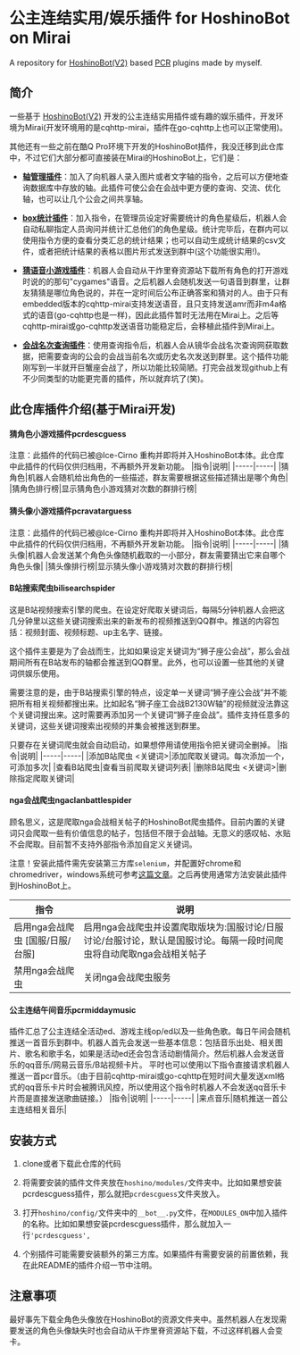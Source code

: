 # 公主连结实用/娱乐插件 for HoshinoBot on Mirai

A repository for [HoshinoBot(V2)](https://github.com/Ice-Cirno/HoshinoBot) based [PCR](http://priconne-redive.jp/) plugins made by myself.


## 简介

一些基于 [HoshinoBot(V2)](https://github.com/Ice-Cirno/HoshinoBot) 开发的公主连结实用插件或有趣的娱乐插件，开发环境为Mirai(开发环境用的是cqhttp-mirai，插件在go-cqhttp上也可以正常使用)。

其他还有一些之前在酷Q Pro环境下开发的HoshinoBot插件，我没迁移到此仓库中，不过它们大部分都可直接装在Mirai的HoshinoBot上，它们是：

- **[轴管理插件](https://github.com/GWYOG/HoshinoBotTimelinePlugin)**：加入了向机器人录入图片或者文字轴的指令，之后可以方便地查询数据库中存放的轴。此插件可使公会在会战中更方便的查询、交流、优化轴，也可以让几个公会之间共享轴。

- **[box统计插件](https://github.com/GWYOG/HoshinoBotBoxCollectionPlugin)**：加入指令，在管理员设定好需要统计的角色星级后，机器人会自动私聊指定人员询问并统计汇总他们的角色星级。统计完毕后，在群内可以使用指令方便的查看分类汇总的统计结果；也可以自动生成统计结果的csv文件，或者把统计结果的表格以图片形式发送到群中(这个功能很实用!)。

- **[猜语音小游戏插件](https://github.com/GWYOG/HoshinoBotVoiceGuessPlugin)**：机器人会自动从干炸里脊资源站下载所有角色的打开游戏时说的的那句"cygames"语音。之后机器人会随机发送一句语音到群里，让群友猜猜是哪位角色说的，并在一定时间后公布正确答案和猜对的人。由于只有embedded版本的cqhttp-mirai支持发送语音，且只支持发送amr而非m4a格式的语音(go-cqhttp也是一样)，因此此插件暂时无法用在Mirai上。之后等cqhttp-mirai或go-cqhttp发送语音功能稳定后，会移植此插件到Mirai上。

- **[会战名次查询插件](https://github.com/GWYOG/HoshinoBotClanRankSearchPlugin)**：使用查询指令后，机器人会从镜华会战名次查询网获取数据，把需要查询的公会的会战当前名次或历史名次发送到群里。这个插件功能刚写到一半就开巨蟹座会战了，所以功能比较简陋。打完会战发现github上有不少同类型的功能更完善的插件，所以就弃坑了(笑)。
 
## 此仓库插件介绍(基于Mirai开发)
 #### 猜角色小游戏插件pcrdescguess
 注意：此插件的代码已被@Ice-Cirno 重构并即将并入HoshinoBot本体。此仓库中此插件的代码仅供归档用，不再额外开发新功能。
|指令|说明|
|-----|-----|
|猜角色|机器人会随机给出角色的一些描述，群友需要根据这些描述猜出是哪个角色|
|猜角色排行榜|显示猜角色小游戏猜对次数的群排行榜|

 #### 猜头像小游戏插件pcravatarguess
 注意：此插件的代码已被@Ice-Cirno 重构并即将并入HoshinoBot本体。此仓库中此插件的代码仅供归档用，不再额外开发新功能。
|指令|说明|
|-----|-----|
|猜头像|机器人会发送某个角色头像随机截取的一小部分，群友需要猜出它来自哪个角色头像|
|猜头像排行榜|显示猜头像小游戏猜对次数的群排行榜|

 #### B站搜索爬虫bilisearchspider
 这是B站视频搜索引擎的爬虫。在设定好爬取关键词后，每隔5分钟机器人会把这几分钟里以这些关键词搜索出来的新发布的视频推送到QQ群中。推送的内容包括：视频封面、视频标题、up主名字、链接。
 
 这个插件主要是为了会战而生，比如如果设定关键词为“狮子座公会战”，那么会战期间所有在B站发布的轴都会推送到QQ群里。此外，也可以设置一些其他的关键词供娱乐使用。
 
 需要注意的是，由于B站搜索引擎的特点，设定单一关键词“狮子座公会战”并不能把所有相关视频都搜出来。比如起名“狮子座工会战B2130W轴”的视频就没法靠这个关键词搜出来。这时需要再添加另一个关键词“狮子座会战”。插件支持任意多的关键词，这些关键词搜索出视频的并集会被推送到群里。
 
 只要存在关键词爬虫就会自动启动，如果想停用请使用指令把关键词全删掉。
|指令|说明|
|-----|-----|
|添加B站爬虫 <关键词>|添加爬取关键词。每次添加一个，可添加多次|
|查看B站爬虫|查看当前爬取关键词列表|
|删除B站爬虫 <关键词>|删除指定爬取关键词|

 #### nga会战爬虫ngaclanbattlespider
 顾名思义，这是爬取nga会战相关帖子的HoshinoBot爬虫插件。目前内置的关键词只会爬取一些有价值信息的帖子，包括但不限于会战轴。无意义的感叹帖、水贴不会爬取。目前暂不支持外部指令添加自定义关键词。
 
注意！安装此插件需先安装第三方库`selenium`，并配置好chrome和chromedriver，windows系统可参考[这篇文章](https://www.jianshu.com/p/64c92b1c05dd)。之后再使用通常方法安装此插件到HoshinoBot上。
 
|指令|说明|
|-----|-----|
|启用nga会战爬虫 [国服/日服/台服]|启用nga会战爬虫并设置爬取版块为:国服讨论/日服讨论/台服讨论，默认是国服讨论。每隔一段时间爬虫将自动爬取nga会战相关帖子|
|禁用nga会战爬虫|关闭nga会战爬虫服务|

#### 公主连结午间音乐pcrmiddaymusic
插件汇总了公主连结全活动ed、游戏主线op/ed以及一些角色歌。每日午间会随机推送一首音乐到群中。机器人首先会发送一些基本信息：包括音乐出处、相关图片、歌名和歌手名，如果是活动ed还会包含活动剧情简介。然后机器人会发送音乐的qq音乐/网易云音乐/B站视频卡片。
平时也可以使用以下指令直接请求机器人推送一首pcr音乐。（由于目前cqhttp-mirai或go-cqhttp在短时间大量发送xml格式的qq音乐卡片时会被腾讯风控，所以使用这个指令时机器人不会发送qq音乐卡片而是直接发送歌曲链接。）
|指令|说明|
|-----|-----|
|来点音乐|随机推送一首公主连结相关音乐|

## 安装方式

1. clone或者下载此仓库的代码

2. 将需要安装的插件文件夹放在`hoshino/modules/`文件夹中。比如如果想安装pcrdescguess插件，那么就把`pcrdescguess`文件夹放入。
  
3. 打开`hoshino/config/`文件夹中的`__bot__.py`文件，在`MODULES_ON`中加入插件的名称。比如如果想安装pcrdescguess插件，那么就加入一行`'pcrdescguess',`

4. 个别插件可能需要安装额外的第三方库。如果插件有需要安装的前置依赖，我在此README的插件介绍一节中注明。

## 注意事项
 最好事先下载全角色头像放在HoshinoBot的资源文件夹中。虽然机器人在发现需要发送的角色头像缺失时也会自动从干炸里脊资源站下载，不过这样机器人会变卡。